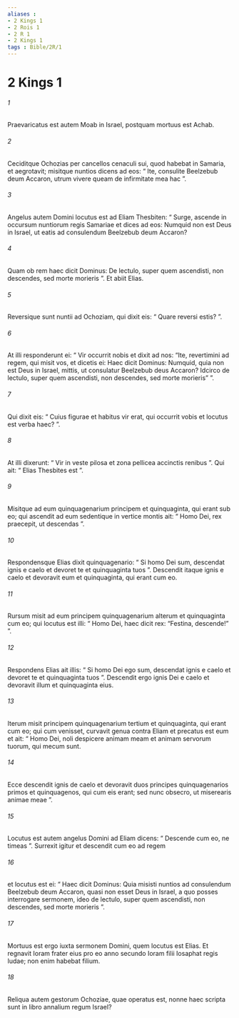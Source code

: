 ```yaml
---
aliases : 
- 2 Kings 1
- 2 Rois 1
- 2 R 1
- 2 Kings 1
tags : Bible/2R/1
---
```


# 2 Kings 1

###### 1
Praevaricatus est autem Moab in Israel, postquam mortuus est Achab. 
###### 2
Ceciditque Ochozias per cancellos cenaculi sui, quod habebat in Samaria, et aegrotavit; misitque nuntios dicens ad eos: “ Ite, consulite Beelzebub deum Accaron, utrum vivere queam de infirmitate mea hac ”.
###### 3
Angelus autem Domini locutus est ad Eliam Thesbiten: “ Surge, ascende in occursum nuntiorum regis Samariae et dices ad eos: Numquid non est Deus in Israel, ut eatis ad consulendum Beelzebub deum Accaron? 
###### 4
Quam ob rem haec dicit Dominus: De lectulo, super quem ascendisti, non descendes, sed morte morieris ”. Et abiit Elias. 
###### 5
Reversique sunt nuntii ad Ochoziam, qui dixit eis: “ Quare reversi estis? ”. 
###### 6
At illi responderunt ei: “ Vir occurrit nobis et dixit ad nos: “Ite, revertimini ad regem, qui misit vos, et dicetis ei: Haec dicit Dominus: Numquid, quia non est Deus in Israel, mittis, ut consulatur Beelzebub deus Accaron? Idcirco de lectulo, super quem ascendisti, non descendes, sed morte morieris” ”. 
###### 7
Qui dixit eis: “ Cuius figurae et habitus vir erat, qui occurrit vobis et locutus est verba haec? ”. 
###### 8
At illi dixerunt: “ Vir in veste pilosa et zona pellicea accinctis renibus ”. Qui ait: “ Elias Thesbites est ”.
###### 9
Misitque ad eum quinquagenarium principem et quinquaginta, qui erant sub eo; qui ascendit ad eum sedentique in vertice montis ait: “ Homo Dei, rex praecepit, ut descendas ”. 
###### 10
Respondensque Elias dixit quinquagenario: “ Si homo Dei sum, descendat ignis e caelo et devoret te et quinquaginta tuos ”. Descendit itaque ignis e caelo et devoravit eum et quinquaginta, qui erant cum eo. 
###### 11
Rursum misit ad eum principem quinquagenarium alterum et quinquaginta cum eo; qui locutus est illi: “ Homo Dei, haec dicit rex: “Festina, descende!” ”. 
###### 12
Respondens Elias ait illis: “ Si homo Dei ego sum, descendat ignis e caelo et devoret te et quinquaginta tuos ”. Descendit ergo ignis Dei e caelo et devoravit illum et quinquaginta eius. 
###### 13
Iterum misit principem quinquagenarium tertium et quinquaginta, qui erant cum eo; qui cum venisset, curvavit genua contra Eliam et precatus est eum et ait: “ Homo Dei, noli despicere animam meam et animam servorum tuorum, qui mecum sunt. 
###### 14
Ecce descendit ignis de caelo et devoravit duos principes quinquagenarios primos et quinquagenos, qui cum eis erant; sed nunc obsecro, ut miserearis animae meae ”.
###### 15
Locutus est autem angelus Domini ad Eliam dicens: “ Descende cum eo, ne timeas ”. Surrexit igitur et descendit cum eo ad regem 
###### 16
et locutus est ei: “ Haec dicit Dominus: Quia misisti nuntios ad consulendum Beelzebub deum Accaron, quasi non esset Deus in Israel, a quo posses interrogare sermonem, ideo de lectulo, super quem ascendisti, non descendes, sed morte morieris ”.
###### 17
Mortuus est ergo iuxta sermonem Domini, quem locutus est Elias. Et regnavit Ioram frater eius pro eo anno secundo Ioram filii Iosaphat regis Iudae; non enim habebat filium. 
###### 18
Reliqua autem gestorum Ochoziae, quae operatus est, nonne haec scripta sunt in libro annalium regum Israel?
